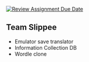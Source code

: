 [![Review Assignment Due Date](https://classroom.github.com/assets/deadline-readme-button-22041afd0340ce965d47ae6ef1cefeee28c7c493a6346c4f15d667ab976d596c.svg)](https://classroom.github.com/a/5Wo5gQYL)

## Team Slippee

- Emulator save translator
- Information Collection DB
- Wordle clone
